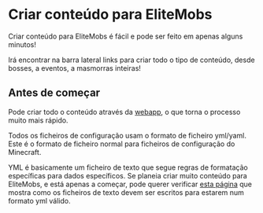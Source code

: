 # Criar conteúdo para EliteMobs

Criar conteúdo para EliteMobs é fácil e pode ser feito em apenas alguns minutos!

Irá encontrar na barra lateral links para criar todo o tipo de conteúdo, desde bosses, a eventos, a masmorras inteiras!

## Antes de começar

Pode criar todo o conteúdo através da [webapp](https://magmaguy.com/webapp/webapp.html), o que torna o processo muito mais rápido.

Todos os ficheiros de configuração usam o formato de ficheiro yml/yaml. Este é o formato de ficheiro normal para ficheiros de configuração do Minecraft.

YML é basicamente um ficheiro de texto que segue regras de formatação específicas para dados específicos. Se planeia
criar muito conteúdo para EliteMobs, e está apenas a começar, pode querer
verificar [esta página]($langage$/global/configuration_file_guide.md) que mostra como os ficheiros de texto devem ser
escritos para estarem num formato yml válido.
